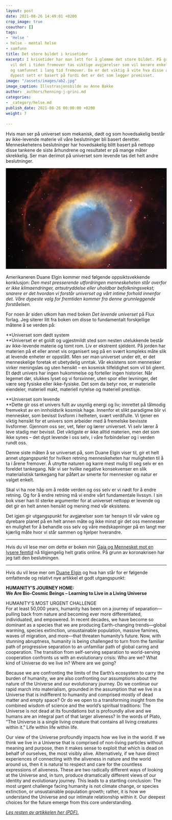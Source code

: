 ```yaml
---
layout: post
date: 2021-08-26 14:49:01 +0200
crop_image: true
coauthor: []
tags:
- 'Helse '
- helse - mental helse
- samfunn
title: Det store bildet i krisetider
excerpt: I krisetider har man lett for å glemme det store bildet. På grunn av koronakrisen
  vil det i tiden fremover tas viktige avgjørelser som vil berøre enkeltmennesker
  og samfunnet i lang tid fremover. Da er det viktig å vite hva disse avgjørelsene
  dypest sett er basert på fordi det er det som legger premisset.
image: "/assets/images/ab2.jpg"
image_caption: Illustrasjonsbilde av Anne Bakke
author: _authors/henning-j-grini.md
categories:
- _category/helse.md
publish_date: 2021-08-26 00:00:00 +0200
weight: 7

---
```

Hvis man ser på universet som mekanisk, dødt og som hovedsakelig består av ikke-levende materie vil våre beslutninger bli basert deretter. Menneskehetens beslutninger har hovedsakelig blitt basert på nettopp disse tankene de siste århundrene og resultatet er på mange måter skrekkelig. Ser man derimot på universet som levende tas det helt andre beslutninger.

![](/assets/images/ngc7293hubble-1080x675.jpg)

Amerikaneren Duane Elgin kommer med følgende oppsiktsvekkende konklusjon: _Den mest presserende utfordringen menneskeheten står overfor er ikke klimaendringer, artsutryddelse eller uholdbar befolkningsvekst; snarere er det hvordan vi forstår universet og vårt intime forhold innenfor det. Våre dypeste valg for fremtiden kommer fra denne grunnleggende forståelsen._

For noen år siden utkom han med boken _Det levende universet_ på Flux forlag. Jeg siterer litt fra boken om disse to fundamentalt forskjellige måtene å se verden på:

\**Universet som dødt system  
\**Universet er et goldt og ugjestmildt sted som nesten utelukkende består av ikke-levende materie og tomt rom. Liv er ekstremt sjeldent. På jorden har materien på et eller annet vis organisert seg på en svært kompleks måte slik at levende enheter er oppstått. Men ser man universet under ett, er det menneskelige foretak et ubetydelig unntak. Vår eksistens som mennesker virker meningsløs og uten hensikt – en kosmisk tilfeldighet som vil bli glemt. Et dødt univers har ingen hukommelse og forteller ingen historier. Når legemet dør, slukkes lyset og vi forsvinner, uten spor eller levninger, det være seg fysiske eller ikke-fysiske. Det som da betyr noe, er materielle eiendeler, materiell makt, materiell nytelse og materiell prestisje.

\**Universet som levende  
\**Dette gir oss et univers fullt av usynlig energi og liv; innrettet på tålmodig fremvekst av en innholdsrik kosmisk hage. Innenfor et slikt paradigme blir vi mennesker, som bevisst livsform i helheten, svært verdifulle. Vi tjener en viktig hensikt for et univers som arbeider med å fremelske bevisste livsformer. Gjennom oss ser, vet, føler og lærer universet. Vi selv lærer å leve stadig mer bevisst. Det viktigste er ikke alltid materien, men det som ikke synes – det dypt levende i oss selv, i våre forbindelser og i verden rundt oss.

Denne siste måten å se universet på, som Duane Elgin viser til, gir et helt annet utgangspunkt for hvilken retning menneskeheten har muligheten til å ta i årene fremover. Å utnytte naturen og karre mest mulig til seg selv er en foreldet tankegang. Når vi ser hvilke negative konsekvenser en slik materialistisk tankegang har påført av smerte for mennesker og natur er valget enkelt.

Skal vi ha noe håp om å redde verden og oss selv er vi nødt for å endre retning. Og for å endre retning må vi endre vårt fundamentale livssyn. I sin bok viser han til sterke argumenter for at universet nettopp er levende og det gir en helt annen hensikt og mening med vår eksistens.

Det igjen gir utgangspunkt for avgjørelser som tar hensyn til vår vakre og dyrebare planet på en helt annen måte og ikke minst gir det oss mennesker en mulighet for å behandle oss selv og våre medskapninger på en langt mer kjærlig måte hvor vi står sammen og hjelper hverandre.

***

Hvis du vil lese mer om dette er boken min [Gaia og Mennesket mot en lysere femtid](https://www.gaiainnovations.org/norsk/bok/) nå tilgjengelig helt gratis online. På grunn av koronakrisen har jeg tatt den beslutningen.

***

Hvis du vil lese mer om [Duane Elgin](https://duaneelgin.com/) og hva han står for er følgende omfattende og relativt nye artikkel et godt utgangspunkt:

**HUMANITY’S JOURNEY HOME:  
We Are Bio-Cosmic Beings – Learning to Live in a Living Universe**

HUMANITY’S MOST URGENT CHALLENGE  
For at least 50,000 years, humanity has been on a journey of separation—pulling back from nature and becoming ever more differentiated, individuated, and empowered. In recent decades, we have become so dominant as a species that we are producing Earth-changing trends—global warming, species extinction, unsustainable population, massive famines, waves of migration, and more—that threaten humanity’s future. Now, with stunning abruptness, humanity is being challenged to turn from the familiar path of progressive separation to an unfamiliar path of global caring and cooperation. The transition from self-serving separation to world-serving cooperation confronts us with an evolutionary crisis: Who are we? What kind of Universe do we live in? Where are we going?

Because we are confronting the limits of the Earth’s ecosystem to carry the burden of humanity, we are also confronting our assumptions about the nature of the Universe and our evolutionary journey. Do we continue our rapid march into materialism, grounded in the assumption that we live in a Universe that is indifferent to humanity and comprised mostly of dead matter and empty space? Or do we open to a transforming insight from the combined wisdom of science and the world’s spiritual traditions: The Universe is not dead at its foundations but is profoundly alive and we humans are an integral part of that larger aliveness? In the words of Plato, “The Universe is a single living creature that contains all living creatures within it.” Life within life within life.

Our view of the Universe profoundly impacts how we live in the world. If we think we live in a Universe that is comprised of non-living particles without meaning and purpose, then it makes sense to exploit that which is dead on behalf of ourselves, the most visibly alive. Alternatively, if we have direct experiences of connecting with the aliveness in nature and the world around us, then it is natural to respect and care for the countless expressions of aliveness. These are two radically different ways of looking at the Universe and, in turn, produce dramatically different views of our identity and evolutionary journey. This leads to a startling conclusion: The most urgent challenge facing humanity is not climate change, or species extinction, or unsustainable population growth; rather, it is how we understand the Universe and our intimate relationship within it. Our deepest choices for the future emerge from this core understanding.

[_Les resten av artikkelen her (PDF)._](https://duaneelgin.com/wp-content/uploads/2018/08/Elgin-Bio-Cosmic-Beings-Essay.pdf)